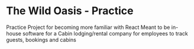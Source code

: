 # The Wild Oasis - Practice

Practice Project for becoming more familiar with React
Meant to be in-house software for a Cabin lodging/rental company for employees to track guests, bookings and cabins
